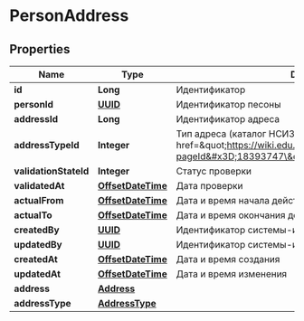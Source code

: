 # PersonAddress

## Properties
Name | Type | Description | Notes
------------ | ------------- | ------------- | -------------
**id** | **Long** | Идентификатор | 
**personId** | [**UUID**](UUID.md) | Идентификатор песоны |  [optional]
**addressId** | **Long** | Идентификатор адреса |  [optional]
**addressTypeId** | **Integer** | Тип адреса (каталог НСИ3 &lt;a href&#x3D;\&quot;https://wiki.edu.mos.ru/pages/viewpage.action?pageId&#x3D;18393747\&quot;&gt;RESIDENCE_FORM&lt;/href&gt;) | 
**validationStateId** | **Integer** | Статус проверки |  [optional]
**validatedAt** | [**OffsetDateTime**](OffsetDateTime.md) | Дата проверки |  [optional]
**actualFrom** | [**OffsetDateTime**](OffsetDateTime.md) | Дата и время начала действия связи |  [optional]
**actualTo** | [**OffsetDateTime**](OffsetDateTime.md) | Дата и время окончания действия связи |  [optional]
**createdBy** | [**UUID**](UUID.md) | Идентификатор системы-источника, создавшую запись |  [optional]
**updatedBy** | [**UUID**](UUID.md) | Идентификатор системы-источника, изменившую запись |  [optional]
**createdAt** | [**OffsetDateTime**](OffsetDateTime.md) | Дата и время создания |  [optional]
**updatedAt** | [**OffsetDateTime**](OffsetDateTime.md) | Дата и время изменения |  [optional]
**address** | [**Address**](Address.md) |  |  [optional]
**addressType** | [**AddressType**](AddressType.md) |  |  [optional]
